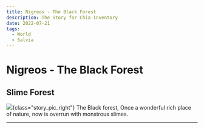 ```yaml
---
title: Nigreos - The Black Forest
description: The Story for Chia Inventory
date: 2022-07-21
tags:
  - World
  - Salvia
---
```


# Nigreos - The Black Forest

## Slime Forest
![](https://pbs.twimg.com/media/FXvtsLjaUAABMyx?format=png&name=small){class="story_pic_right"}
The Black forest, Once a wonderful rich place of nature, now is overrun with monstrous slimes.

<hr style="clear:both">

